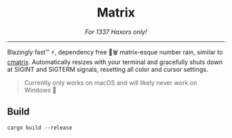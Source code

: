 <h1 align="center">
Matrix
</h1>

<p align="center" style="font-style: italic">
For 1337 Haxors only!
</p>

---

Blazingly fast™️ ⚡️, dependency free 🚫🗑️ matrix-esque number rain, similar to [cmatrix](https://github.com/abishekvashok/cmatrix). Automatically resizes with your terminal and gracefully shuts down at SIGINT and SIGTERM signals, resetting all color and cursor settings.

> Currently only works on macOS and will likely never work on Windows 🚮

## Build
```
cargo build --release
```
